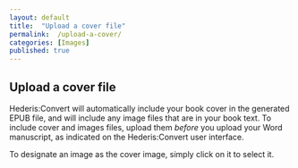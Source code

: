 ```yaml
---
layout: default
title:  "Upload a cover file"
permalink:  /upload-a-cover/
categories: [Images]
published: true
---
```


<section data-type="chapter" class="hsecchapter" data-hederis-type="hsecchapter" id="upload-a-cover" data-pi-attrs="id: upload-a-cover" role="doc-chapter" title="Upload a cover file"><h1 data-hederis-type="hblkchaptitle" class="hblkchaptitle" id="p22oZVeie">Upload a cover file</h1>
    <p class="hblkp" data-hederis-type="hblkp" id="pMFSUNQoW">Hederis:Convert will automatically include your book cover in the generated EPUB file, and will include any image files that are in your book text. To include cover and images files, upload them <em>before </em>you upload your Word manuscript, as indicated on the Hederis:Convert user interface.</p>
    <p class="hblkp" data-hederis-type="hblkp" id="p5fRUIC6C">To designate an image as the cover image, simply click on it to select it.</p>
    </section>
    